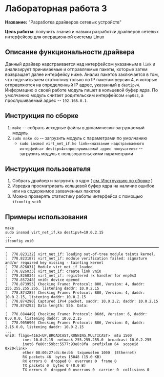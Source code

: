 # Лабораторная работа 3

**Название:** "Разработка драйверов сетевых устройств"

**Цель работы:** получить знания и навыки разработки драйверов сетевых интерфейсов для операционной системы Linux

## Описание функциональности драйвера

Данный драйвер надстраивается над интерфейсом указанным в `link` и анализирует принимаемые и отправляемые пакеты, которые затем возвращает далее интерфейсу ниже.
Анализ пакетов заключается в том, что подсчитываем статистику только по IP пакетам версии 4, и которые отправляются на определенный IP адрес, указанный в `destipv4`.
Информацию о своей работе модуль пишет в кольцевой буфер ядра.
По умолчанию модуль считает родительским интерфейсом `enp0s3`, а прослушиваемый адрес -- `192.168.0.1`.

## Инструкция по сборке

1. `make` -- собрать исходные файлы в динамически-загружаемый модуль
2. `sudo make do` -- загрузить модуль с параметрами по умолчанию
    + `sudo insmod virt_net_if.ko link=<название надстраиваемого интерфейса> destipv4=<прослушиваемый адрес получателя>` -- загрузить  модуль с пользовательскими параметрами

## Инструкция пользователя

1. Собрать драйвер и загрузить в ядро ( [см. Инструкцию по сборке](#инструкция-по-сборке) )
2. Изредка просматривать кольцевой буфер ядра на наличие ошибок или на содержимое захваченных пакетов
3. Можно проверять статистику работы интерфейса с помощью `ifconfig vni0`

## Примеры использования

```
make
sudo insmod virt_net_if.ko destipv4=10.0.2.15
...
ifconfig vni0
```
---
```
[  778.823132] virt_net_if: loading out-of-tree module taints kernel.
[  778.823187] virt_net_if: module verification failed: signature and/or required key missing - tainting kernel
[  778.826031] Module virt_net_if loaded
[  778.826033] virt_net_if: create link vni0
[  778.826034] virt_net_if: registered rx handler for enp0s3
[  778.857248] vni0: device opened
[  778.873953] Checking Frame: Protocol: 800, Version: 4, daddr: 255.255.255.255, listening daddr: 10.0.2.15
[  778.874285] Checking Frame: Protocol: 800, Version: 4, daddr: 10.0.2.15, listening daddr: 10.0.2.15
[  778.874290] Captured IPv4 packet, saddr: 10.0.2.2; daddr: 10.0.2.15
[  778.874292] Data length: 556. Data:

[  778.884449] Checking Frame: Protocol: 86dd, Version: 6, daddr: 0.0.0.0, listening daddr: 10.0.2.15
[  778.905690] Checking Frame: Protocol: 806, Version: 0, daddr: 2.15.0.0, listening daddr: 10.0.2.15
...
vni0: flags=4163<UP,BROADCAST,RUNNING,MULTICAST>  mtu 1500
        inet 10.0.2.15  netmask 255.255.255.0  broadcast 10.0.2.255
        inet6 fe80::59bc:5577:93e0:8fa  prefixlen 64  scopeid 0x20<link>
        ether 08:00:27:dc:6e:b6  txqueuelen 1000  (Ethernet)
        RX packets 46  bytes 15048 (15.0 KB)
        RX errors 0  dropped 0  overruns 0  frame 0
        TX packets 0  bytes 0 (0.0 B)
        TX errors 0  dropped 0 overruns 0  carrier 0  collisions 0
```

